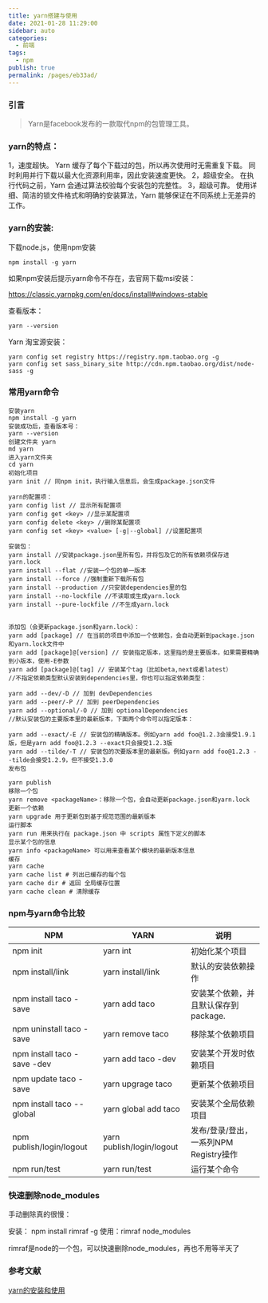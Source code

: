 ```yaml
---
title: yarn搭建与使用
date: 2021-01-28 11:29:00
sidebar: auto
categories: 
  - 前端
tags: 
  - npm
publish: true
permalink: /pages/eb33ad/
---
```


### 引言
> Yarn是facebook发布的一款取代npm的包管理工具。

### yarn的特点：

1，速度超快。
Yarn 缓存了每个下载过的包，所以再次使用时无需重复下载。 同时利用并行下载以最大化资源利用率，因此安装速度更快。
2，超级安全。
在执行代码之前，Yarn 会通过算法校验每个安装包的完整性。
3，超级可靠。
使用详细、简洁的锁文件格式和明确的安装算法，Yarn 能够保证在不同系统上无差异的工作。


### yarn的安装:
下载node.js，使用npm安装
```
npm install -g yarn 
```
如果npm安装后提示yarn命令不存在，去官网下载msi安装：

https://classic.yarnpkg.com/en/docs/install#windows-stable

查看版本：
```
yarn --version
```

Yarn 淘宝源安装：
```
yarn config set registry https://registry.npm.taobao.org -g 
yarn config set sass_binary_site http://cdn.npm.taobao.org/dist/node-sass -g
```
### 常用yarn命令
```
安装yarn 
npm install -g yarn
安装成功后，查看版本号： 
yarn --version
创建文件夹 yarn 
md yarn
进入yarn文件夹 
cd yarn
初始化项目 
yarn init // 同npm init，执行输入信息后，会生成package.json文件

yarn的配置项： 
yarn config list // 显示所有配置项
yarn config get <key> //显示某配置项
yarn config delete <key> //删除某配置项
yarn config set <key> <value> [-g|--global] //设置配置项

安装包： 
yarn install //安装package.json里所有包，并将包及它的所有依赖项保存进yarn.lock
yarn install --flat //安装一个包的单一版本
yarn install --force //强制重新下载所有包
yarn install --production //只安装dependencies里的包
yarn install --no-lockfile //不读取或生成yarn.lock
yarn install --pure-lockfile //不生成yarn.lock


添加包（会更新package.json和yarn.lock）：
yarn add [package] // 在当前的项目中添加一个依赖包，会自动更新到package.json和yarn.lock文件中
yarn add [package]@[version] // 安装指定版本，这里指的是主要版本，如果需要精确到小版本，使用-E参数
yarn add [package]@[tag] // 安装某个tag（比如beta,next或者latest）
//不指定依赖类型默认安装到dependencies里，你也可以指定依赖类型：

yarn add --dev/-D // 加到 devDependencies
yarn add --peer/-P // 加到 peerDependencies
yarn add --optional/-O // 加到 optionalDependencies
//默认安装包的主要版本里的最新版本，下面两个命令可以指定版本：

yarn add --exact/-E // 安装包的精确版本。例如yarn add foo@1.2.3会接受1.9.1版，但是yarn add foo@1.2.3 --exact只会接受1.2.3版
yarn add --tilde/-T // 安装包的次要版本里的最新版。例如yarn add foo@1.2.3 --tilde会接受1.2.9，但不接受1.3.0
发布包

yarn publish
移除一个包 
yarn remove <packageName>：移除一个包，会自动更新package.json和yarn.lock
更新一个依赖 
yarn upgrade 用于更新包到基于规范范围的最新版本
运行脚本 
yarn run 用来执行在 package.json 中 scripts 属性下定义的脚本
显示某个包的信息 
yarn info <packageName> 可以用来查看某个模块的最新版本信息
缓存 
yarn cache 
yarn cache list # 列出已缓存的每个包 
yarn cache dir # 返回 全局缓存位置 
yarn cache clean # 清除缓存
```

### npm与yarn命令比较

| NPM | YARN | 说明 |
| --- | --- | --- |
npm init | yarn int | 初始化某个项目
npm install/link | yarn install/link | 默认的安装依赖操作
npm install taco -save | yarn add taco | 安装某个依赖，并且默认保存到package.
npm uninstall taco -save | yarn remove taco |移除某个依赖项目
npm install taco -save -dev | yarn add taco -dev |安装某个开发时依赖项目
npm update taco -save | yarn upgrage taco | 更新某个依赖项目
npm install taco --global | yarn global add taco |安装某个全局依赖项目
npm publish/login/logout | yarn publish/login/logout | 发布/登录/登出，一系列NPM Registry操作
npm run/test | yarn run/test | 运行某个命令

### 快速删除node_modules
手动删除真的很慢：

安装： npm install rimraf -g
使用：rimraf node_modules

rimraf是node的一个包，可以快速删除node_modules，再也不用等半天了


### 参考文献

[yarn的安装和使用](https://www.cnblogs.com/yizhilin/p/12995815.html)